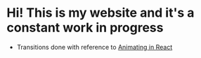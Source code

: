 # Hi! This is my website and it's a constant work in progress

* Transitions done with reference to [Animating in React](https://css-tricks.com/animating-between-views-in-react/)